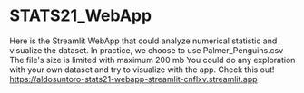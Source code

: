 # STATS21_WebApp
Here is the Streamlit WebApp that could analyze numerical statistic and visualize the dataset. In practice, we choose to use Palmer_Penguins.csv
The file's size is limited with maximum 200 mb
You could do any exploration with your own dataset and try to visualize with the app.
Check this out! https://aldosuntoro-stats21-webapp-streamlit-cnflxv.streamlit.app
